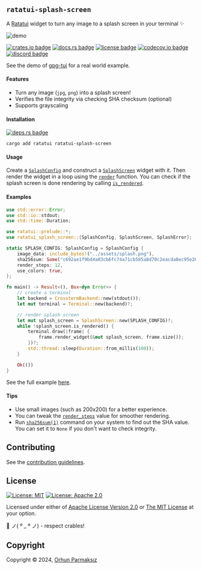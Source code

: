 ## `ratatui-splash-screen`

<!-- cargo-rdme start -->

A [Ratatui] widget to turn any image to a splash screen in your terminal ✨

![demo](https://github.com/orhun/ratatui-splash-screen/assets/24392180/3a094217-2825-4962-b22e-476dc4fbce55)

[![crates.io badge]][ratatui-splash-screen-crate]
[![docs.rs badge]][ratatui-splash-screen-docs]
[![license badge]](./LICENSE-MIT)
[![codecov.io badge]][Code Coverage]
[![discord badge]][Ratatui Discord]

See the demo of [gpg-tui] for a real world example.

#### Features

- Turn any image (`jpg`, `png`) into a splash screen!
- Verifies the file integrity via checking SHA checksum (optional)
- Supports grayscaling

#### Installation

[![deps.rs badge]][Dependency Status]

```shell
cargo add ratatui ratatui-splash-screen
```

#### Usage

Create a [`SplashConfig`] and construct a [`SplashScreen`] widget with it.
Then render the widget in a loop using the [`render`] function.
You can check if the splash screen is done rendering by calling [`is_rendered`].

#### Examples

```rust
use std::error::Error;
use std::io::stdout;
use std::time::Duration;

use ratatui::prelude::*;
use ratatui_splash_screen::{SplashConfig, SplashScreen, SplashError};

static SPLASH_CONFIG: SplashConfig = SplashConfig {
    image_data: include_bytes!("../assets/splash.png"),
    sha256sum: Some("c692ae1f9bd4a03cb6fc74a71cb585a8d70c2eacda8ec95e26aa0d6a0670cffd"),
    render_steps: 12,
    use_colors: true,
};

fn main() -> Result<(), Box<dyn Error>> {
    // create a terminal
    let backend = CrosstermBackend::new(stdout());
    let mut terminal = Terminal::new(backend)?;

    // render splash screen
    let mut splash_screen = SplashScreen::new(SPLASH_CONFIG)?;
    while !splash_screen.is_rendered() {
        terminal.draw(|frame| {
            frame.render_widget(&mut splash_screen, frame.size());
        })?;
        std::thread::sleep(Duration::from_millis(100));
    }

    Ok(())
}
```

See the full example [here](https://github.com/orhun/ratatui-splash-screen/blob/main/examples/demo.rs).

#### Tips

- Use small images (such as 200x200) for a better experience.
- You can tweak the [`render_steps`] value for smoother rendering.
- Run [`sha256sum(1)`] command on your system to find out the SHA value. You can set it to `None` if you don't want to check integrity.

[ratatui-splash-screen]: https://github.com/orhun/ratatui-splash-screen
[ratatui-splash-screen-crate]: https://crates.io/crates/ratatui-splash-screen
[ratatui-splash-screen-docs]: https://docs.rs/ratatui-splash-screen
[ratatui]: https://ratatui.rs
[`sha256sum(1)`]: https://linux.die.net/man/1/sha256sum
[gpg-tui]: https://github.com/orhun/gpg-tui

[`SplashConfig`]: https://docs.rs/ratatui-splash-screen/latest/ratatui_splash_screen/config/struct.SplashConfig.html
[`SplashScreen`]: https://docs.rs/ratatui-splash-screen/latest/ratatui_splash_screen/splash_screen/struct.SplashScreen.html
[`is_rendered`]: https://docs.rs/ratatui-splash-screen/latest/ratatui_splash_screen/splash_screen/struct.SplashScreen.html#method.is_rendered
[`render_steps`]: https://docs.rs/ratatui-splash-screen/latest/ratatui_splash_screen/config/struct.SplashConfig.html#structfield.render_steps
[`render`]: https://docs.rs/ratatui/latest/ratatui/widgets/trait.Widget.html#tymethod.render

[crates.io badge]: https://img.shields.io/crates/v/ratatui-splash-screen?style=flat&logo=Rust&color=666&labelColor=1c1c24
[docs.rs badge]: https://img.shields.io/docsrs/ratatui-splash-screen?logo=rust&style=flat&color=666&labelColor=1c1c24
[deps.rs badge]: https://deps.rs/repo/github/orhun/ratatui-splash-screen/status.svg?style=flat&color=666&labelColor=1c1c24
[license badge]: https://img.shields.io/crates/l/ratatui-splash-screen?style=flat&color=666&labelColor=1c1c24&logo=github
[codecov.io badge]: https://img.shields.io/codecov/c/github/orhun/ratatui-splash-screen?logo=codecov&style=flat&color=666&labelColor=1c1c24&logoColor=white
[discord badge]: https://img.shields.io/discord/1070692720437383208?label=Ratatui+Discord&logo=discord&style=flat&color=666&labelColor=1c1c24&logoColor=white

[Dependency Status]: https://deps.rs/repo/github/orhun/ratatui-splash-screen
[Code Coverage]: https://app.codecov.io/gh/orhun/ratatui-splash-screen
[Ratatui Discord]: https://discord.gg/pMCEU9hNEj

<!-- cargo-rdme end -->

## Contributing

See the [contribution guidelines](CONTRIBUTING.md).

## License

[![License: MIT](https://img.shields.io/badge/License-MIT-yellow.svg?style=flat&logo=GitHub)](./LICENSE-MIT)
[![License: Apache 2.0](https://img.shields.io/badge/License-Apache%202.0-blue.svg?style=flat&logo=GitHub)](./LICENSE-APACHE)

Licensed under either of [Apache License Version 2.0](./LICENSE-APACHE) or [The MIT License](./LICENSE-MIT) at your option.

🦀 ノ( º \_ º ノ) - respect crables!

## Copyright

Copyright © 2024, [Orhun Parmaksız](mailto:orhunparmaksiz@gmail.com)
